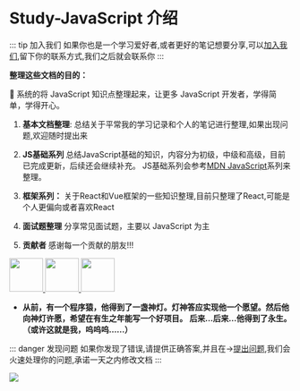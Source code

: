 # Study-JavaScript 介绍

::: tip 加入我们
如果你也是一个学习爱好者,或者更好的笔记想要分享,可以<a href="https://github.com/2662419405/vuepress_admin/issues">加入我们</a>,留下你的联系方式,我们之后就会联系你
:::

**整理这些文档的目的：**

:tada: 系统的将 JavaScript 知识点整理起来，让更多 JavaScript 开发者，学得简单，学得开心。

1. **基本文档整理**:
总结关于平常我的学习记录和个人的笔记进行整理,如果出现问题,欢迎随时提出来

2. **JS基础系列**
总结JavaScript基础的知识，内容分为初级，中级和高级，目前已完成更新，后续还会继续补充。
JS基础系列会参考<a href="https://developer.mozilla.org/zh-CN/docs/Web/JavaScript" target="_blank">MDN JavaScript</a>系列来整理。

3. **框架系列：**
关于React和Vue框架的一些知识整理,目前只整理了React,可能是个人更偏向或者喜欢React

4. **面试题整理** 
分享常见面试题，主要以 JavaScript 为主

5. **贡献者** 感谢每一个贡献的朋友!!!
   
<a href="https://github.com/2209951505" target="_blank" >
    <img width=60 height="60" src="https://cdn.jsdelivr.net/gh/2662419405/imgPlus/89AAF7BBE667E8E89D4217B3104F4D6D.jpg">
</a>
<a href="https://github.com/lushengyunzuo" target="_blank">
    <img width=60 height="60" src="https://cdn.jsdelivr.net/gh/2662419405/imgPlus/chen.jpg">
</a>
<a href="https://github.com/Wangjiateng666" target="_blank">
    <img width=60 height="60" src="https://cdn.jsdelivr.net/gh/2662419405/imgPlus/5.jpg">
</a>

* **从前，有一个程序猿，他得到了一盏神灯。灯神答应实现他一个愿望。然后他向神灯许愿，希望在有生之年能写一个好项目。**
**后来…后来…他得到了永生。（或许这就是我，呜呜呜……）**

::: danger 发现问题
如果你发现了错误,请提供正确答案,并且在-><a href="https://github.com/2662419405/vuepress_admin/issues">提出问题</a>,我们会火速处理你的问题,承诺一天之内修改文档
:::

<img src="/cute-javascript-world.jpg" />

